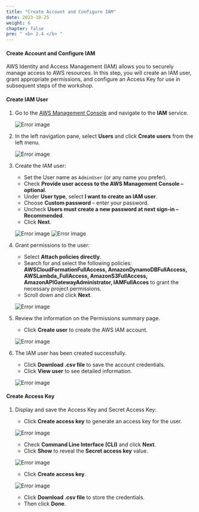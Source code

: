 ```yaml
---
title: "Create Account and Configure IAM"
date: 2023-10-25
weight: 6
chapter: false
pre: " <b> 2.4 </b> "
---
```


#### Create Account and Configure IAM

AWS Identity and Access Management (IAM) allows you to securely manage access to AWS resources. In this step, you will create an IAM user, grant appropriate permissions, and configure an Access Key for use in subsequent steps of the workshop.

#### Create IAM User

1. Go to the [AWS Management Console](https://aws.amazon.com/console/) and navigate to the **IAM** service.

   ![Error image](/images/iam_access.png)

2. In the left navigation pane, select **Users** and click **Create users** from the left menu.

   ![Error image](/images/create_user.png)

3. Create the IAM user:
   - Set the User name as `AdminUser` (or any name you prefer).
   - Check **Provide user access to the AWS Management Console – optional**.
   - Under **User type**, select **I want to create an IAM user**.
   - Choose **Custom password** – enter your password.
   - Uncheck **Users must create a new password at next sign-in – Recommended**.
   - Click **Next**.

   ![Error image](/images/create_info_iam_user_1.png)
   ![Error image](/images/create_info_iam_user_2.png)

4. Grant permissions to the user:
   - Select **Attach policies directly**.
   - Search for and select the following policies: **AWSCloudFormationFullAccess, AmazonDynamoDBFullAccess, AWSLambda_FullAccess, AmazonS3FullAccess, AmazonAPIGatewayAdministrator, IAMFullAcces** to grant the necessary project permissions.
   - Scroll down and click **Next**.

   ![Error image](/images/add_user_permissions.png)

5. Review the information on the Permissions summary page.
   - Click **Create user** to create the AWS IAM account.

   ![Error image](/images/create_user_iam.png)

6. The IAM user has been created successfully.
   - Click **Download .csv file** to save the account credentials.
   - Click **View user** to see detailed information.

   ![Error image](/images/create_user_iam_success.png)

#### Create Access Key

1. Display and save the Access Key and Secret Access Key:
   - Click **Create access key** to generate an access key for the user.

   ![Error image](/images/create_access_key.png)

   - Check **Command Line Interface (CLI)** and click **Next**.
   - Click **Show** to reveal the **Secret access key** value.

   ![Error image](/images/command_line_interface.png)

   - Click **Create access key**.

   ![Error image](/images/create_access_key_lasted.png)

   - Click **Download .csv file** to store the credentials.
   - Then click **Done**.
